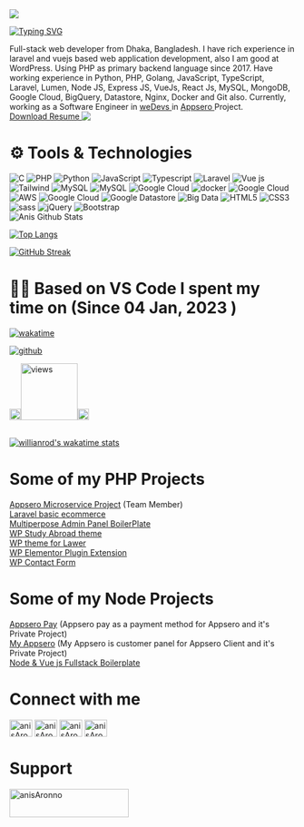 <div class="p-5 sm:p-10">
<div class="grid grid-col-1 sm:grid-cols-3  justify-between gap-5 my-5">
<div class="flex flex-col justify-center items-center">
<img class="w-48 h-48  rounded-full mb-5" src="https://avatars.githubusercontent.com/u/38912435?v=4"  />

[![Typing SVG](https://readme-typing-svg.demolab.com?font=Grenze&size=28&duration=4000&pause=2000&color=8A38D5&width=300&lines=Hi,+++I'm+Anichur+Rahaman)](https://git.io/typing-svg)

</div>
<div class="sm:col-span-2">
Full-stack web developer from Dhaka, Bangladesh. I have rich experience in laravel and vuejs based web application development, also I am good at WordPress. Using PHP as primary backend language since 2017. Have working experience in Python, PHP, Golang, JavaScript, TypeScript, Laravel, Lumen, Node JS, Express JS, VueJs, React Js, MySQL, MongoDB, Google Cloud, BigQuery, Datastore, Nginx, Docker and Git also.
	Currently, working as a Software Engineer in <a class="text-blue-500" target="_blank" href="https://wedevs.com/about/team"> weDevs </a> in <a href="https://appsero.com" class="text-blue-500" target="_blank">Appsero </a>  Project.
<div class="flex my-5">
  <a align="bottom" class="text-blue-500" href="https://github.com/anisAronno/anisAronno/raw/main/anisAronno.pdf" download>Download Resume </a>
  <img align="top" src="https://img.icons8.com/windows/32/000000/download--v1.png"/>
</div>
</div>
</div>

<h1 class="underline underline-offset-8 text-2xl">
⚙️ Tools & Technologies
</h1>

<div class="flex flex-wrap gap-2 my-5 sm:my-10">

<img alt="C" src="https://img.shields.io/badge/c%20-%2300599C.svg?&style=for-the-badge&logo=c&logoColor=white"/> 
<img alt="PHP" src="https://img.shields.io/badge/PHP%20-%23FF9900.svg?&style=for-the-badge&logo=php&logoColor=white"/>
<img alt="Python" src="https://img.shields.io/badge/python%20-%2314354C.svg?&style=for-the-badge&logo=python&logoColor=white"/> 
<img alt="JavaScript" src="https://img.shields.io/badge/javascript%20-%23323330.svg?&style=for-the-badge&logo=javascript&logoColor=%23F7DF1E"/>
<img alt="Typescript" src="https://img.shields.io/badge/typescript%20-%230769AD.svg?&style=for-the-badge&logo=typescript&logoColor=white"/>
<img alt="Laravel" src="https://img.shields.io/badge/laravel%20-%23563D7C.svg?&style=for-the-badge&logo=laravel&logoColor=red"/>
<img alt="Vue js" src="https://img.shields.io/badge/Vue.js-35495E?style=for-the-badge&logo=vuedotjs&logoColor=4FC08D"/>
<img alt="Tailwind" src="https://img.shields.io/badge/tailwind%20-%23563D7C.svg?&style=for-the-badge&logo=css3&logoColor=white"/>
<img alt="MySQL" src="https://img.shields.io/badge/mysql-%2300f.svg?&style=for-the-badge&logo=mysql&logoColor=white"/>
<img alt="MySQL" src="https://img.shields.io/badge/redis-%2300f.svg?&style=for-the-badge&logo=redis&logoColor=white"/>
<img alt="Google Cloud" src="https://img.shields.io/badge/ngnix%20-%2300f.svg?&style=for-the-badge&logo=Google Cloud&logoColor=white"/>
<img alt="docker" src="https://img.shields.io/badge/docker%20-%2300f.svg?&style=for-the-badge&logo=docker&logoColor=white"/>
<img alt="Google Cloud" src="https://img.shields.io/badge/VPS%20-%23563D7C.svg?&style=for-the-badge&logo=Google Cloud&logoColor=white"/>
<img alt="AWS" src="https://img.shields.io/badge/aws%20-%23FF9900.svg?&style=for-the-badge&logo=Google Cloud&logoColor=white"/>
<img alt="Google Cloud" src="https://img.shields.io/badge/google cloud%20-%ff0.svg?&style=for-the-badge&logo=Google Cloud&logoColor=white"/>
<img alt="Google Datastore" src="https://img.shields.io/badge/Google Datastore%20-%ff0.svg?&style=for-the-badge&logo=Google Cloud&logoColor=white"/>
<img alt="Big Data" src="https://img.shields.io/badge/Big Data%20-%ff0.svg?&style=for-the-badge&logo=Google Cloud&logoColor=white"/>
<img alt="HTML5" src="https://img.shields.io/badge/html5%20-%23E34F26.svg?&style=for-the-badge&logo=html5&logoColor=white"/>
<img alt="CSS3" src="https://img.shields.io/badge/css3%20-%231572B6.svg?&style=for-the-badge&logo=css3&logoColor=white"/>
<img alt="sass" src="https://img.shields.io/badge/sass%20-%231572B6.svg?&style=for-the-badge&logo=sass&logoColor=white"/>
<img alt="jQuery" src="https://img.shields.io/badge/jquery%20-%230769AD.svg?&style=for-the-badge&logo=jquery&logoColor=white"/>
<img alt="Bootstrap" src="https://img.shields.io/badge/bootstrap%20-%23563D7C.svg?&style=for-the-badge&logo=bootstrap&logoColor=white"/>

</div>

<div class="flex flex-wrap gap-5">
<img src="https://github-readme-stats.vercel.app/api?username=anisAronno&show_icons=true&count_private=true&theme=radical" alt="Anis Github Stats"/>

[![Top Langs](https://github-readme-stats.vercel.app/api/top-langs/?username=anisAronno&langs_count=5&hide=css,html&layout=compact&theme=radical&count_private=true)](https://github.com/anisAronno)

[![GitHub Streak](https://github-readme-streak-stats.herokuapp.com?user=anisAronno&count_private=true&theme=radical&date_format=j%20M%5B%20Y%5D&mode=weekly)](<[https://git.io/streak-stats](https://github.com/anisAronno)>)

</div>

<h1 class="my-5 sm:my-10 underline underline-offset-8 text-2xl">👨‍💻 Based on VS Code I spent my time on (Since 04 Jan, 2023 )</h1>

<div class="flex flex-wrap items-center gap-3 h-10">

<div>

[![wakatime](https://wakatime.com/badge/user/6ad2a5db-a1e5-4a94-8820-104645c6ad68.svg)](https://wakatime.com/@6ad2a5db-a1e5-4a94-8820-104645c6ad68)

</div>
<div>

[![github](https://img.shields.io/github/followers/anisAronno?logo=github&style=plastic)](https://github.com/anisAronno?tab=followers)

</div>
<div class="flex items-center">
<img src="https://media.giphy.com/media/iY8CRBdQXODJSCERIr/giphy.gif" width="20px"><a href="https://github.com/anisAronno"><img alt="views" title="Github views" src="https://komarev.com/ghpvc/?username=anisAronno&style=plastic&color=blueviolet" width="100"/></a><img src="https://media.giphy.com/media/iY8CRBdQXODJSCERIr/giphy.gif" width="20px">
</div>
</div>
<br/>

[![willianrod's wakatime stats](https://github-readme-stats.vercel.app/api/wakatime?username=anisAronno&layout=compact&theme=radical&count_private=true)](https://github.com/anisAronno)

<div class=" my-10   grid grid-cols-1 sm:grid-cols-2 gap-5">
<div>
<h1 class="text-xl mb-5 underline underline-offset-8 ">
Some of my PHP Projects
</h1>

<div >
<a  class="text-blue-700 " href="https://github.com/appsero"> Appsero Microservice Project</a> 
 (Team Member)
</div>

<div >
<a  class="text-blue-700 " href="https://github.com/anisAronno/ecom-final"> Laravel basic ecommerce</a>  
</div>

<div >
<a  class="text-blue-700 " href="https://github.com/anisAronno/multipurpose-admin-panel-boilerplate"> 
Multiperpose Admin Panel BoilerPlate</a>
</div>

<div >
<a  class="text-blue-700 " href="https://github.com/anisAronno/educulture"> WP Study Abroad theme</a>
</div>

<div >
<a  class="text-blue-700 " href="https://github.com/anisAronno/jurist"> WP theme for Lawer</a>
</div>

<div >
<a  class="text-blue-700 " href="https://github.com/anisAronno/atl-extension"> WP Elementor Plugin Extension</a>
</div>

<div >
<a  class="text-blue-700 " href="https://github.com/anisAronno/saad_contacts"> WP Contact Form </a>
</div>

</div>
<div>
<h1 class="text-xl mb-5 underline underline-offset-8 ">
Some of my Node Projects
</h1>

<div >
<a  class="text-blue-700 " href="https://checkout.appsero.com"> Appsero Pay</a> (Appsero pay as a 
payment method for Appsero and it's Private Project)
</div>
<div >
<a  class="text-blue-700 " href="https://my.appsero.com"> My Appsero</a> (My Appsero is 
customer panel for Appsero Client and it's Private Project)
</div>
<div>
<a  class="text-blue-700 " href="https://github.com/anisAronno/node-and-vue-fullstack-boilerplate"> Node & Vue 
js Fullstack Boilerplate</a>
</div>
</div>
</div>

<div class="flex gap-5 justify-between pb-5">
<div>

<h1 class="text-xl my-5 underline underline-offset-8 ">Connect with me</h1>

<div class="flex flex-wrap my-5 gap-4">
    <a href="https://github.com/anisAronno" target="blank"><img align="center" src="https://raw.githubusercontent.com/rahuldkjain/github-profile-readme-generator/master/src/images/icons/Social/github.svg" alt="anisAronno" height="30" width="40" /></a>
    <a href="https://twitter.com/anisAronno" target="blank"><img align="center" src="https://raw.githubusercontent.com/rahuldkjain/github-profile-readme-generator/master/src/images/icons/Social/twitter.svg" alt="anisAronno" height="30" width="40" /></a>
    <a href="https://linkedin.com/in/anisAronno" target="blank"><img align="center" src="https://raw.githubusercontent.com/rahuldkjain/github-profile-readme-generator/master/src/images/icons/Social/linked-in-alt.svg" alt="anisAronno" height="30" width="40" /></a>
    <a href="https://facebook.com/anisAronno" target="blank"><img align="center" src="https://raw.githubusercontent.com/rahuldkjain/github-profile-readme-generator/master/src/images/icons/Social/facebook.svg" alt="anisAronno" height="30" width="40" /></a>

</div>
</div>

<div>
<div>
<h1 class="my-5 text-xl underline underline-offset-8 ">Support</h1>
<a href="https://www.buymeacoffee.com/anisAronno" target="_blank"> <img align="left" src="https://cdn.buymeacoffee.com/buttons/v2/default-yellow.png" height="50" width="210" alt="anisAronno" /></a>
</div>

</div>
</div>

</div>
